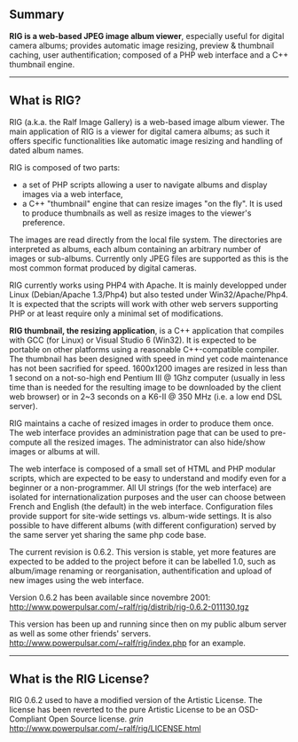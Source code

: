 ## Summary ##

**RIG is a web-based JPEG image album viewer**, especially useful for digital camera albums; provides automatic image resizing, preview & thumbnail caching, user authentification; composed of a PHP web interface and a C++ thumbnail engine.

------
## What is RIG? ##

RIG (a.k.a. the Ralf Image Gallery) is a web-based image album viewer.
The main application of RIG is a viewer for digital camera albums; as such it offers specific functionalities like automatic image resizing and handling of dated album names.

RIG is composed of two parts:
* a set of PHP scripts allowing a user to navigate albums and display images via a web interface,
* a C++ "thumbnail" engine that can resize images "on the fly". It is used to produce thumbnails as well as resize images to the viewer's preference.

The images are read directly from the local file system. The directories are interpreted as albums, each album containing an arbitrary number of images or sub-albums. Currently only JPEG files are supported as this is the most common format produced by digital cameras.

RIG currently works using PHP4 with Apache. It is mainly developped under Linux (Debian/Apache 1.3/Php4) but also tested under Win32/Apache/Php4. It is expected that the scripts will work with other web servers supporting PHP or at least require only a minimal set of modifications.

**RIG thumbnail, the resizing application**, is a C++ application that compiles with GCC (for Linux) or Visual Studio 6 (Win32). It is expected to be portable on other platforms using a reasonable C++-compatible compiler. The thumbnail has been designed with speed in mind yet code maintenance has not been sacrified for speed. 1600x1200 images are resized in less than 1 second on a not-so-high end Pentium III @ 1Ghz computer (usually in less time than is needed for the resulting image to be downloaded by the client web browser) or in 2~3 seconds on a K6-II @ 350 MHz (i.e. a low end DSL server).

RIG maintains a cache of resized images in order to produce them once. The web interface provides an administration page that can be used to pre-compute all the resized images. The administrator can also hide/show images or albums at will.

The web interface is composed of a small set of HTML and PHP modular scripts, which are expected to be easy to understand and modify even for a beginner or a non-programmer. All UI strings (for the web interface) are isolated for internationalization purposes and the user can choose between French and English (the default) in the web interface. Configuration files provide support for site-wide settings vs. album-wide settings. It is also possible to have different albums (with different configuration) served by the same server yet sharing the same php code base.

The current revision is 0.6.2. This version is stable, yet more features are expected to be added to the project before it can be labelled 1.0, such as album/image renaming or reorganisation, authentification and upload of new images using the web interface.

Version 0.6.2 has been available since novembre 2001:
http://www.powerpulsar.com/~ralf/rig/distrib/rig-0.6.2-011130.tgz

This version has been up and running since then on my public album server as well as some other friends' servers.
http://www.powerpulsar.com/~ralf/rig/index.php for an example.

------
## What is the RIG License? ##

RIG 0.6.2 used to have a modified version of the Artistic License.
The license has been reverted to the pure Artistic License to be an OSD-Compliant Open Source license. *grin*
http://www.powerpulsar.com/~ralf/rig/LICENSE.html


